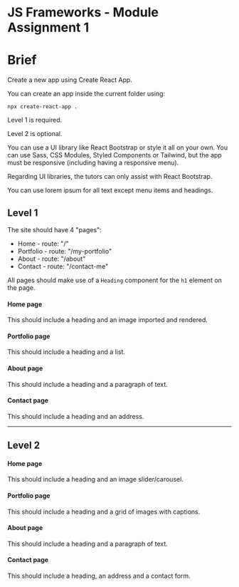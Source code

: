 # JS Frameworks - Module Assignment 1

# Brief

Create a new app using Create React App.

You can create an app inside the current folder using:

```
npx create-react-app .
```

Level 1 is required.

Level 2 is optional.

You can use a UI library like React Bootstrap or style it all on your own. You can use Sass, CSS Modules, Styled Components or Tailwind, but the app must be responsive (including having a responsive menu).

Regarding UI libraries, the tutors can only assist with React Bootstrap.

You can use lorem ipsum for all text except menu items and headings.

## Level 1

The site should have 4 "pages":

-   Home - route: "/"
-   Portfolio - route: "/my-portfolio"
-   About - route: "/about"
-   Contact - route: "/contact-me"

All pages should make use of a `Heading` component for the `h1` element on the page.

#### Home page

This should include a heading and an image imported and rendered.

#### Portfolio page

This should include a heading and a list.

#### About page

This should include a heading and a paragraph of text.

#### Contact page

This should include a heading and an address.

---

## Level 2

#### Home page

This should include a heading and an image slider/carousel.

#### Portfolio page

This should include a heading and a grid of images with captions.

#### About page

This should include a heading and a paragraph of text.

#### Contact page

This should include a heading, an address and a contact form.

